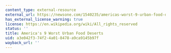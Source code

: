```yaml
---
content_type: external-resource
external_url: https://newsone.com/1540235/americas-worst-9-urban-food-deserts/
has_external_license_warning: true
license: https://en.wikipedia.org/wiki/All_rights_reserved
status: ''
title: America's 9 Worst Urban Food Deserts
uid: a3e042f3-74f2-4a01-8478-a9ca9145b97f
wayback_url: ''
---
```

